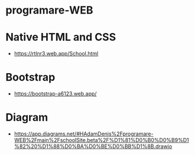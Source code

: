 # programare-WEB
# Native HTML and CSS
* https://rtlnr3.web.app/School.html
# Bootstrap
* https://bootstrap-a6123.web.app/
# Diagram
* https://app.diagrams.net/#HAdamDenis%2Fprogramare-WEB%2Fmain%2FschoolSite.beta%2F%D1%81%D0%B0%D0%B9%D1%82%20%D1%88%D0%BA%D0%BE%D0%BB%D1%8B.drawio
